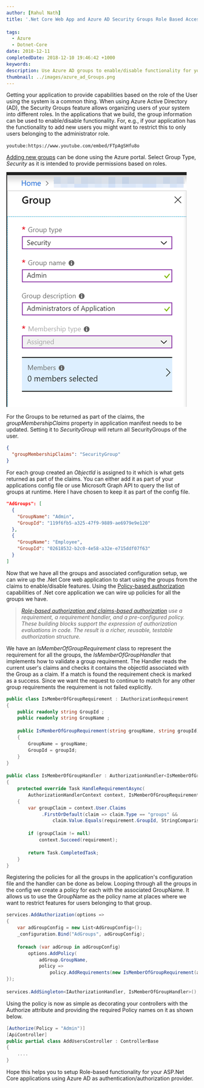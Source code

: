 ```yaml
---
author: [Rahul Nath]
title: '.Net Core Web App and Azure AD Security Groups Role Based Access'

tags:
  - Azure
  - Dotnet-Core
date: 2018-12-11
completedDate: 2018-12-10 19:46:42 +1000
keywords:
description: Use Azure AD groups to enable/disable functionality for your users based on their Roles.
thumbnail: ../images/azure_ad_Groups.png
---
```


Getting your application to provide capabilities based on the role of the User using the system is a common thing. When using Azure Active Directory (AD), the Security Groups feature allows organizing users of your system into different roles. In the applications that we build, the group information can be used to enable/disable functionality. For, e.g., if your application has the functionality to add new users you might want to restrict this to only users belonging to the administrator role.

`youtube:https://www.youtube.com/embed/FTpAgSHfu8o`
<br/>

[Adding new groups](https://docs.microsoft.com/en-us/azure/active-directory/fundamentals/active-directory-groups-create-azure-portal) can be done using the Azure portal. Select Group Type, _Security_ as it is intended to provide permissions based on roles.

<img src="../images/azure_ad_Groups.png" alt="Azure AD Add Group" class="center" />

For the Groups to be returned as part of the claims, the _groupMembershipClaims_ property in application manifest needs to be updated. Setting it to _SecurityGroup_ will return all SecurityGroups of the user.

```json
{
  "groupMembershipClaims": "SecurityGroup"
}
```

For each group created an _ObjectId_ is assigned to it which is what gets returned as part of the claims. You can either add it as part of your applications config file or use Microsoft Graph API to query the list of groups at runtime. Here I have chosen to keep it as part of the config file.

```json
"AdGroups": [
  {
    "GroupName": "Admin",
    "GroupId": "119f6fb5-a325-47f9-9889-ae6979e9e120"
  },
  {
    "GroupName": "Employee",
    "GroupId": "02618532-b2c0-4e58-a32e-e715ddf07f63"
  }
]
```

Now that we have all the groups and associated configuration setup, we can wire up the .Net Core web application to start using the groups from the claims to enable/disable features. Using the [Policy-based authorization](https://docs.microsoft.com/en-us/aspnet/core/security/authorization/policies?view=aspnetcore-2.2) capabilities of .Net core application we can wire up policies for all the groups we have.

> _[Role-based authorization and claims-based authorization](https://docs.microsoft.com/en-us/aspnet/core/security/authorization/policies?view=aspnetcore-2.2) use a requirement, a requirement handler, and a pre-configured policy. These building blocks support the expression of authorization evaluations in code. The result is a richer, reusable, testable authorization structure._

We have an _IsMemberOfGroupRequirement_ class to represent the requirement for all the groups, the _IsMemberOfGroupHandler_ that implements how to validate a group requirement. The Handler reads the current user's claims and checks it contains the objectId associated with the Group as a claim. If a match is found the requirement check is marked as a success. Since we want the request to continue to match for any other group requirements the requirement is not failed explicitly.

```csharp
public class IsMemberOfGroupRequirement : IAuthorizationRequirement
{
    public readonly string GroupId ;
    public readonly string GroupName ;

    public IsMemberOfGroupRequirement(string groupName, string groupId)
    {
        GroupName = groupName;
        GroupId = groupId;
    }
}

public class IsMemberOfGroupHandler : AuthorizationHandler<IsMemberOfGroupRequirement>
{
    protected override Task HandleRequirementAsync(
        AuthorizationHandlerContext context, IsMemberOfGroupRequirement requirement)
    {
        var groupClaim = context.User.Claims
             .FirstOrDefault(claim => claim.Type == "groups" &&
                 claim.Value.Equals(requirement.GroupId, StringComparison.InvariantCultureIgnoreCase));

        if (groupClaim != null)
            context.Succeed(requirement);

        return Task.CompletedTask;
    }
}
```

Registering the policies for all the groups in the application's configuration file and the handler can be done as below. Looping through all the groups in the config we create a policy for each with the associated GroupName. It allows us to use the GroupName as the policy name at places where we want to restrict features for users belonging to that group.

```csharp
services.AddAuthorization(options =>
{
    var adGroupConfig = new List<AdGroupConfig>();
    _configuration.Bind("AdGroups", adGroupConfig);

    foreach (var adGroup in adGroupConfig)
        options.AddPolicy(
            adGroup.GroupName,
            policy =>
                policy.AddRequirements(new IsMemberOfGroupRequirement(adGroup.GroupName, adGroup.GroupId)));
});

services.AddSingleton<IAuthorizationHandler, IsMemberOfGroupHandler>();
```

Using the policy is now as simple as decorating your controllers with the Authorize attribute and providing the required Policy names on it as shown below.

```csharp
[Authorize(Policy = "Admin")]
[ApiController]
public partial class AddUsersController : ControllerBase
{
    ....
}
```

Hope this helps you to setup Role-based functionality for your ASP.Net Core applications using Azure AD as authentication/authorization provider.
